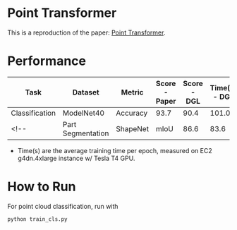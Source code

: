 Point Transformer
====

This is a reproduction of the paper: [Point Transformer](http://arxiv.org/abs/2012.09164).

# Performance
| Task           | Dataset    | Metric   | Score - Paper  | Score - DGL | Time(s) - DGL |
|-----------------|------------|----------|------------------|-------------|-------------------|
| Classification        | ModelNet40 | Accuracy | 93.7   | 90.4        | 101.0          |
<!-- | Part Segmentation        | ShapeNet   | mIoU     | 86.6            | 83.6        | 234.0         | -->

+ Time(s) are the average training time per epoch, measured on EC2 g4dn.4xlarge instance w/ Tesla T4 GPU.

# How to Run

For point cloud classification, run with

```python
python train_cls.py
```

<!-- For point cloud part-segmentation, run with

```python
python train_partseg.py
``` -->
